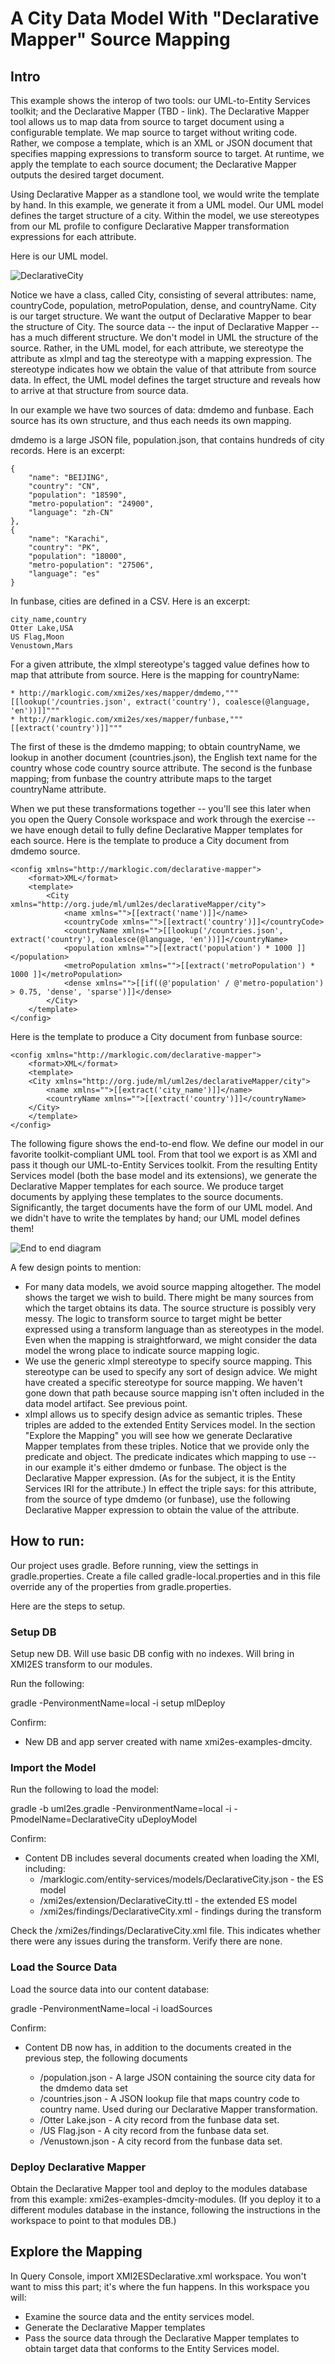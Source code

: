 # A City Data Model With "Declarative Mapper" Source Mapping

## Intro
This example shows the interop of two tools: our UML-to-Entity Services toolkit; and the Declarative Mapper (TBD - link). The Declarative Mapper tool allows us to map data from source to target document using a configurable template. We map source to target without writing code. Rather, we compose a template, which is an XML or JSON document that specifies mapping expressions to transform source to target. At runtime, we apply the template to each source document; the Declarative Mapper outputs the desired target document.

Using Declarative Mapper as a standlone tool, we would write the template by hand. In this example, we generate it from a UML model. Our UML model defines the target structure of a city. Within the model, we use stereotypes from our ML profile to configure Declarative Mapper transformation expressions for each attribute. 

Here is our UML model. 

![DeclarativeCity](../umlModels/DeclarativeCity.png)

Notice we have a class, called City, consisting of several attributes: name, countryCode, population, metroPopulation, dense, and countryName. City is our target structure. We want the output of Declarative Mapper to bear the structure of City. The source data -- the input of Declarative Mapper -- has a much different structure. We don't model in UML the structure of the source. Rather, in the UML model, for each attribute, we stereotype the attribute as xImpl and tag the stereotype with a mapping expression. The stereotype indicates how we obtain the value of that attribute from source data. In effect, the UML model defines the target structure and reveals how to arrive at that structure from source data. 

In our example we have two sources of data: dmdemo and funbase. Each source has its own structure, and thus each needs its own mapping. 

dmdemo is a large JSON file, population.json, that contains hundreds of city records. Here is an excerpt:

	{
        "name": "BEIJING",
        "country": "CN",
        "population": "18590",
        "metro-population": "24900",
        "language": "zh-CN"
    },
    {
        "name": "Karachi",
        "country": "PK",
        "population": "18000",
        "metro-population": "27506",
        "language": "es"
    }

In funbase, cities are defined in a CSV. Here is an excerpt:

	city_name,country
	Otter Lake,USA
	US Flag,Moon
	Venustown,Mars

For a given attribute, the xImpl stereotype's tagged value defines how to map that attribute from source. Here is the mapping for countryName:

	* http://marklogic.com/xmi2es/xes/mapper/dmdemo,"""[[lookup('/countries.json', extract('country'), coalesce(@language, 'en'))]]"""
	* http://marklogic.com/xmi2es/xes/mapper/funbase,"""[[extract('country')]]"""

The first of these is the dmdemo mapping; to obtain countryName, we lookup in another document (countries.json), the English text name for the country whose code country source attribute. The second is the funbase mapping; from funbase the country attribute maps to the target countryName attribute.

When we put these transformations together -- you'll see this later when you open the Query Console workspace and work through the exercise -- we have enough detail to fully define Declarative Mapper templates for each source. Here is the template to produce a City document from dmdemo source. 

	<config xmlns="http://marklogic.com/declarative-mapper">
		<format>XML</format>
		<template>
			<City xmlns="http://org.jude/ml/uml2es/declarativeMapper/city">
				<name xmlns="">[[extract('name')]]</name>
				<countryCode xmlns="">[[extract('country')]]</countryCode>
				<countryName xmlns="">[[lookup('/countries.json', extract('country'), coalesce(@language, 'en'))]]</countryName>
				<population xmlns="">[[extract('population') * 1000 ]]</population>
				<metroPopulation xmlns="">[[extract('metroPopulation') * 1000 ]]</metroPopulation>
				<dense xmlns="">[[if((@'population' / @'metro-population') > 0.75, 'dense', 'sparse')]]</dense>
			</City>
		</template>
	</config>

Here is the template to produce a City document from funbase source:

	<config xmlns="http://marklogic.com/declarative-mapper">
		<format>XML</format>
		<template>
		<City xmlns="http://org.jude/ml/uml2es/declarativeMapper/city">
			<name xmlns="">[[extract('city_name')]]</name>
			<countryName xmlns="">[[extract('country')]]</countryName>
		</City>
		</template>
	</config>

The following figure shows the end-to-end flow. We define our model in our favorite toolkit-compliant UML tool. From that tool we export is as XMI and pass it though our UML-to-Entity Services toolkit. From the resulting Entity Services model (both the base model and its extensions), we generate the Declarative Mapper templates for each source. We produce target documents by applying these templates to the source documents. Significantly, the target documents have the form of our UML model. And we didn't have to write the templates by hand; our UML model defines them!

![End to end diagram](./end2end.png)


A few design points to mention:
- For many data models, we avoid source mapping altogether. The model shows the target we wish to build. There might be many sources from which the target obtains its data. The source structure is possibly very messy. The logic to transform source to target might be better expressed using a transform language than as stereotypes in the model. Even when the mapping is straightforward, we might consider the data model the wrong place to indicate source mapping logic. 
- We use the generic xImpl stereotype to specify source mapping. This stereotype can be used to specify any sort of design advice. We might have created a specific stereotype for source mapping. We haven't gone down that path because source mapping isn't often included in the data model artifact. See previous point.
- xImpl allows us to specify design advice as semantic triples. These triples are added to the extended Entity Services model. In the section "Explore the Mapping" you will see how we generate Declarative Mapper templates from these triples. Notice that we provide only the predicate and object. The predicate indicates which mapping to use -- in our example it's either dmdemo or funbase. The object is the Declarative Mapper expression. (As for the subject, it is the Entity Services IRI for the attribute.) In effect the triple says: for this attribute, from the source of type dmdemo (or funbase), use the following Declarative Mapper expression to obtain the value of the attribute.

## How to run:

Our project uses gradle. Before running, view the settings in gradle.properties. Create a file called gradle-local.properties and in this file override any of the properties from gradle.properties.

Here are the steps to setup.

### Setup DB
Setup new DB. Will use basic DB config with no indexes. Will bring in XMI2ES transform to our modules.

Run the following:

gradle -PenvironmentName=local -i setup mlDeploy

Confirm:
- New DB and app server created with name xmi2es-examples-dmcity.

### Import the Model

Run the following to load the model:

gradle -b uml2es.gradle -PenvironmentName=local -i -PmodelName=DeclarativeCity uDeployModel

Confirm:
- Content DB includes several documents created when loading the XMI, including:
	* /marklogic.com/entity-services/models/DeclarativeCity.json - the ES model
	* /xmi2es/extension/DeclarativeCity.ttl - the extended ES model
	* /xmi2es/findings/DeclarativeCity.xml - findings during the transform

Check the /xmi2es/findings/DeclarativeCity.xml file. This indicates whether there were any issues during the transform. Verify there are none.

### Load the Source Data

Load the source data into our content database:

gradle -PenvironmentName=local -i loadSources

Confirm:
- Content DB now has, in addition to the documents created in the previous step, the following documents

	* /population.json - A large JSON containing the source city data for the dmdemo data set
	* /countries.json - A JSON lookup file that maps country code to country name. Used during our Declarative Mapper transformation.
	* /Otter Lake.json - A city record from the funbase data set.
	* /US Flag.json - A city record from the funbase data set.
	* /Venustown.json - A city record from the funbase data set.

### Deploy Declarative Mapper

Obtain the Declarative Mapper tool and deploy to the modules database from this example: xmi2es-examples-dmcity-modules. (If you deploy it to a different modules database in the instance, following the instructions in the workspace to point to that modules DB.)

## Explore the Mapping
In Query Console, import XMI2ESDeclarative.xml workspace. You won't want to miss this part; it's where the fun happens. In this workspace you will: 
- Examine the source data and the entity services model.
- Generate the Declarative Mapper templates
- Pass the source data through the Declarative Mapper templates to obtain target data that conforms to the Entity Services model.
